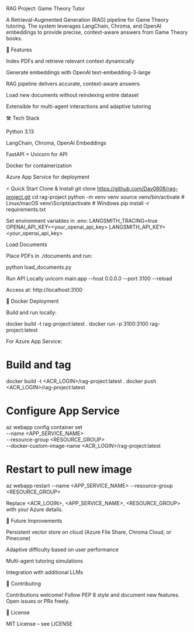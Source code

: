 RAG Project: Game Theory Tutor


A Retrieval-Augmented Generation (RAG) pipeline for Game Theory tutoring. The system leverages LangChain, Chroma, and OpenAI embeddings to provide precise, context-aware answers from Game Theory books.

🚀 Features

Index PDFs and retrieve relevant context dynamically

Generate embeddings with OpenAI text-embedding-3-large

RAG pipeline delivers accurate, context-aware answers

Load new documents without reindexing entire dataset

Extensible for multi-agent interactions and adaptive tutoring

🛠 Tech Stack

Python 3.13

LangChain, Chroma, OpenAI Embeddings

FastAPI + Uvicorn for API

Docker for containerization

Azure App Service for deployment

⚡ Quick Start
Clone & Install
git clone https://github.com/Dav0808/rag-project.git
cd rag-project
python -m venv venv
source venv/bin/activate  # Linux/macOS
venv\Scripts\activate     # Windows
pip install -r requirements.txt


Set environment variables in .env:
LANGSMITH_TRACING=true
OPENAI_API_KEY=<your_openai_api_key>
LANGSMITH_API_KEY=<your_openai_api_key>

Load Documents

Place PDFs in ./documents and run:

python load_documents.py

Run API Locally
uvicorn main:app --host 0.0.0.0 --port 3100 --reload


Access at: http://localhost:3100

🐳 Docker Deployment

Build and run locally:

docker build -t rag-project:latest .
docker run -p 3100:3100 rag-project:latest


For Azure App Service:

# Build and tag
docker build -t <ACR_LOGIN>/rag-project:latest .
docker push <ACR_LOGIN>/rag-project:latest

# Configure App Service
az webapp config container set \
  --name <APP_SERVICE_NAME> \
  --resource-group <RESOURCE_GROUP> \
  --docker-custom-image-name <ACR_LOGIN>/rag-project:latest

# Restart to pull new image
az webapp restart --name <APP_SERVICE_NAME> --resource-group <RESOURCE_GROUP>


Replace <ACR_LOGIN>, <APP_SERVICE_NAME>, <RESOURCE_GROUP> with your Azure details.

🔮 Future Improvements

Persistent vector store on cloud (Azure File Share, Chroma Cloud, or Pinecone)

Adaptive difficulty based on user performance

Multi-agent tutoring simulations

Integration with additional LLMs

🤝 Contributing

Contributions welcome! Follow PEP 8 style and document new features. Open issues or PRs freely.

📄 License

MIT License – see LICENSE

